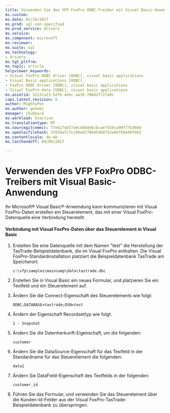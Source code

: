 ```yaml
---
title: Verwenden Sie den VFP FoxPro ODBC-Treiber mit Visual Basic-Anwendung | Microsoft Docs
ms.custom: 
ms.date: 01/19/2017
ms.prod: sql-non-specified
ms.prod_service: drivers
ms.service: 
ms.component: microsoft
ms.reviewer: 
ms.suite: sql
ms.technology:
- drivers
ms.tgt_pltfrm: 
ms.topic: article
helpviewer_keywords:
- Visual FoxPro ODBC driver [ODBC], visual basic applications
- Visual Basic applications [ODBC]
- FoxPro ODBC driver [ODBC], visual basic applications
- Visual FoxPro data [ODBC], visual basic applications
ms.assetid: 5223ca23-5df6-4ebc-aa3b-70682ff27a8c
caps.latest.revision: 5
author: MightyPen
ms.author: genemi
manager: jhubbard
ms.workload: Inactive
ms.translationtype: MT
ms.sourcegitcommit: f7e6274d77a9cdd4de6cbcaef559ca99f77b3608
ms.openlocfilehash: 37834afc7cc69e0276645d68752e66f68449fbb3
ms.contentlocale: de-de
ms.lasthandoff: 09/09/2017

---
```

# <a name="using-the-vfp-foxpro-odbc-driver-with-your-visual-basic-application"></a>Verwenden des VFP FoxPro ODBC-Treibers mit Visual Basic-Anwendung
Ihr Microsoft® Visual Basic®-Anwendung kann kommunizieren mit Visual FoxPro-Daten erstellen ein Steuerelement, das mit einer Visual FoxPro-Datenquelle eine Verbindung herstellt.  
  
#### <a name="to-connect-to-visual-foxpro-data-using-the-data-control-in-visual-basic"></a>Verbindung mit Visual FoxPro-Daten über das Steuerelement in Visual Basic  
  
1.  Erstellen Sie eine Datenquelle mit dem Namen "test" die Herstellung der TasTrade-Beispieldatenbank, die im Visual FoxPro enthalten. Die Visual FoxPro-Standardinstallation platziert die Beispieldatenbank TasTrade am Speicherort:  
  
    ```  
    c:\vfp\samples\mainsamp\data\tastrade.dbc  
    ```  
  
2.  Erstellen Sie in Visual Basic ein neues Formular, und platzieren Sie ein Textfeld und ein Steuerelement auf.  
  
3.  Ändern Sie die Connect-Eigenschaft des Steuerelements wie folgt:  
  
    ```  
    ODBC;DATABASE=tastrade;DSN=test  
    ```  
  
4.  Ändern der Eigenschaft Recordsettyp wie folgt:  
  
    ```  
    2 - Snapshot  
    ```  
  
5.  Ändern Sie die Datenherkunft-Eigenschaft, um die folgenden:  
  
    ```  
    customer  
    ```  
  
6.  Ändern Sie die DataSource-Eigenschaft für das Textfeld in der Standardname für das Steuerelement die folgenden:  
  
    ```  
    data1  
    ```  
  
7.  Ändern Sie DataField-Eigenschaft des Textfelds in der folgenden:  
  
    ```  
    customer_id  
    ```  
  
8.  Führen Sie das Formular, und verwenden Sie das Steuerelement über die Kunden-Id-Felder aus der Visual FoxPro-TasTrade-Beispieldatenbank zu überspringen.

